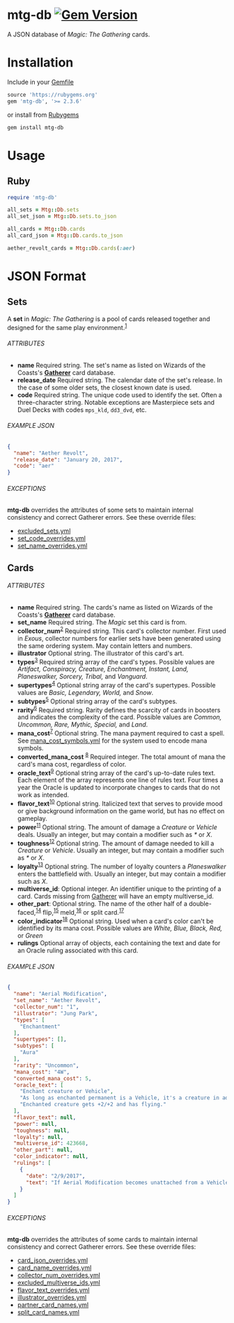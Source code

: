 mtg-db [![Gem Version](https://badge.fury.io/rb/mtg-db.svg)](
  https://rubygems.org/gems/mtg-db)
======
A JSON database of _Magic: The Gathering_ cards.

# Installation
Include in your [Gemfile]
```ruby
source 'https://rubygems.org'
gem 'mtg-db', '>= 2.3.6'
```
or install from [Rubygems]
```bash
gem install mtg-db
```

[Gemfile]: https://bundler.io/gemfile.html
[Rubygems]: https://rubygems.org/

# Usage
## Ruby
```ruby
require 'mtg-db'

all_sets = Mtg::Db.sets
all_set_json = Mtg::Db.sets.to_json

all_cards = Mtg::Db.cards
all_card_json = Mtg::Db.cards.to_json

aether_revolt_cards = Mtg::Db.cards(:aer)
```

# JSON Format

## Sets
A **set** in _Magic: The Gathering_ is a pool of cards released together and designed for the same play environment.<sup>[1]</sup>

[1]: https://mtg.gamepedia.com/Set

###### ATTRIBUTES
- **name** Required string. The set's name as listed on Wizards of the Coasts's **[Gatherer]** card database.
- **release_date** Required string. The calendar date of the set's release. In the case of some older sets, the closest known date is used.
- **code** Required string. The unique code used to identify the set. Often a three-character string. Notable exceptions are Masterpiece sets and Duel Decks with codes `mps_kld`, `dd3_dvd`, etc.

[Gatherer]: http://gatherer.wizards.com/Pages/Default.aspx

###### EXAMPLE JSON
```json
{
  "name": "Aether Revolt",
  "release_date": "January 20, 2017",
  "code": "aer"
}
```

###### EXCEPTIONS
**mtg-db** overrides the attributes of some sets to maintain internal consistency and correct Gatherer errors. See these override files:
- [excluded_sets.yml](script/data/excluded_sets.yml)
- [set_code_overrides.yml](script/data/set_code_overrides.yml)
- [set_name_overrides.yml](script/data/set_name_overrides.yml)

## Cards

###### ATTRIBUTES
- **name** Required string. The cards's name as listed on Wizards of the Coasts's **[Gatherer]** card database.
- **set_name** Required string. The _Magic_ set this card is from.
- **collector_num**<sup>[2]</sup> Required string. This card's collector number. First used in _Exous_, collector numbers for earlier sets have been generated using the same ordering system. May contain letters and numbers.
- **illustrator** Optional string. The illustrator of this card's art.
- **types**<sup>[3]</sup> Required string array of the card's types. Possible values are _Artifact, Conspiracy, Creature, Enchantment, Instant, Land, Planeswalker, Sorcery, Tribal,_ and _Vanguard_.
- **supertypes**<sup>[4]</sup> Optional string array of the card's supertypes. Possible values are _Basic, Legendary, World,_ and _Snow_.
- **subtypes**<sup>[5]</sup> Optional string array of the card's subtypes.
- **rarity**<sup>[6]</sup> Required string. Rarity defines the scarcity of cards in boosters and indicates the complexity of the card. Possible values are _Common, Uncommon, Rare, Mythic, Special,_ and _Land_.
- **mana_cost**<sup>[7]</sup> Optional string. The mana payment required to cast a spell. See [mana_cost_symbols.yml](script/data/mana_cost_symbols.yml) for the system used to encode mana symbols.
- **converted_mana_cost** <sup>[8]</sup> Required integer. The total amount of mana the card's mana cost, regardless of color.
- **oracle_text**<sup>[9]</sup> Optional string array of the card's up-to-date rules text. Each element of the array represents one line of rules text. Four times a year the Oracle is updated to incorporate changes to cards that do not work as intended.
- **flavor_text**<sup>[10]</sup> Optional string. Italicized text that serves to provide mood or give background information on the game world, but has no effect on gameplay.
- **power**<sup>[11]</sup> Optional string. The amount of damage a _Creature_ or _Vehicle_ deals. Usually an integer, but may contain a modifier such as _*_ or _X_.
- **toughness**<sup>[12]</sup> Optional string. The amount of damage needed to kill a _Creature_ or _Vehicle_. Usually an integer, but may contain a modifier such as _*_ or _X_.
- **loyalty**<sup>[13]</sup> Optional string. The number of loyalty counters a _Planeswalker_ enters the battlefield with. Usually an integer, but may contain a modifier such as _X_.
- **multiverse_id**: Optional integer. An identifier unique to the printing of a card. Cards missing from [Gatherer] will have an empty multiverse_id.
- **other_part**: Optional string. The name of the other half of a double-faced,<sup>[14]</sup> flip,<sup>[15]</sup> meld,<sup>[16]</sup> or split card.<sup>[17]</sup>
- **color_indicator**<sup>[18]</sup> Optional string. Used when a card's color can't be identified by its mana cost. Possible values are _White, Blue, Black, Red,_ or _Green_
- **rulings** Optional array of objects, each containing the text and date for an Oracle ruling associated with this card.

[Gatherer]: http://gatherer.wizards.com/Pages/Default.aspx
[2]: https://mtg.gamepedia.com/Collector_number
[3]: https://mtg.gamepedia.com/Card_type
[4]: https://mtg.gamepedia.com/Supertype
[5]: https://mtg.gamepedia.com/Subtype
[6]: https://mtg.gamepedia.com/Rarity
[7]: https://mtg.gamepedia.com/Mana_cost
[8]: https://mtg.gamepedia.com/Mana#Converted_mana_cost
[9]: https://mtg.gamepedia.com/Rules_text
[10]: https://mtg.gamepedia.com/Flavor_text
[11]: https://mtg.gamepedia.com/Power_and_toughness#Power
[12]: https://mtg.gamepedia.com/Power_and_toughness#Toughness
[13]: https://mtg.gamepedia.com/Loyalty
[14]: https://mtg.gamepedia.com/Double-faced_card
[15]: https://mtg.gamepedia.com/Flip_card
[16]: https://mtg.gamepedia.com/Meld_card
[17]: https://mtg.gamepedia.com/Split_card
[18]: https://mtg.gamepedia.com/Color_indicator

###### EXAMPLE JSON
```json
{
  "name": "Aerial Modification",
  "set_name": "Aether Revolt",
  "collector_num": "1",
  "illustrator": "Jung Park",
  "types": [
    "Enchantment"
  ],
  "supertypes": [],
  "subtypes": [
    "Aura"
  ],
  "rarity": "Uncommon",
  "mana_cost": "4W",
  "converted_mana_cost": 5,
  "oracle_text": [
    "Enchant creature or Vehicle",
    "As long as enchanted permanent is a Vehicle, it's a creature in addition to its other types.",
    "Enchanted creature gets +2/+2 and has flying."
  ],
  "flavor_text": null,
  "power": null,
  "toughness": null,
  "loyalty": null,
  "multiverse_id": 423668,
  "other_part": null,
  "color_indicator": null,
  "rulings": [
    {
      "date": "2/9/2017",
      "text": "If Aerial Modification becomes unattached from a Vehicle that’s attacking or blocking, that Vehicle will be removed from combat unless another effect (such as its crew ability) is also making it a creature."
    }
  ]
}
```

###### EXCEPTIONS
**mtg-db** overrides the attributes of some cards to maintain internal consistency and correct Gatherer errors. See these override files:
- [card_json_overrides.yml](script/data/card_json_overrides.yml)
- [card_name_overrides.yml](script/data/card_name_overrides.yml)
- [collector_num_overrides.yml](script/data/collector_num_overrides.yml)
- [excluded_multiverse_ids.yml](script/data/excluded_multiverse_ids.yml)
- [flavor_text_overrides.yml](script/data/flavor_text_overrides.yml)
- [illustrator_overrides.yml](script/data/illustrator_overrides.yml)
- [partner_card_names.yml](script/data/partner_card_names.yml)
- [split_card_names.yml](script/data/split_card_names.yml)
